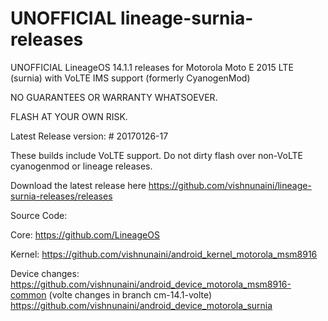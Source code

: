 # UNOFFICIAL lineage-surnia-releases
UNOFFICIAL LineageOS 14.1.1 releases for Motorola Moto E 2015  LTE (surnia) with VoLTE IMS support (formerly CyanogenMod)

NO GUARANTEES OR WARRANTY WHATSOEVER.

FLASH AT YOUR OWN RISK.

Latest Release version: # 20170126-17

These builds include VoLTE support.
Do not dirty flash over non-VoLTE cyanogenmod or lineage releases.

Download the latest release here https://github.com/vishnunaini/lineage-surnia-releases/releases

Source Code:

Core: https://github.com/LineageOS

Kernel: https://github.com/vishnunaini/android_kernel_motorola_msm8916

Device changes: https://github.com/vishnunaini/android_device_motorola_msm8916-common (volte changes in branch cm-14.1-volte)
            https://github.com/vishnunaini/android_device_motorola_surnia 
